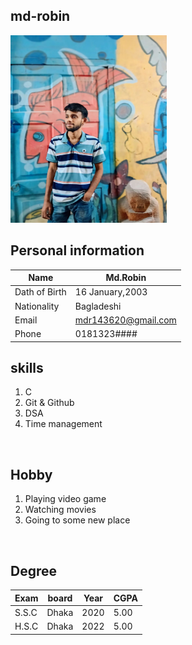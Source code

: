 ## md-robin
<!-- ![profile](./Images/robin.jpg) -->

<img src ="./Images/robin.jpg" height  = "300" width = "250" title = "profile picture" >

<br/>

## Personal information

 
|Name|Md.Robin|
|-----|-------|   
|Dath of Birth|16 January,2003| 
|Nationality|Bagladeshi|
|Email|mdr143620@gmail.com| 
|Phone|0181323####|


## skills

1. C
2. Git & Github
3. DSA
4. Time management

<br/>

## Hobby

1. Playing video game
2. Watching movies
3. Going to some new place

<br/>

## Degree

|Exam|board|Year|CGPA|   
|----|-----|----|-----|  
|S.S.C|Dhaka|2020|5.00|  
|H.S.C|Dhaka|2022|5.00|